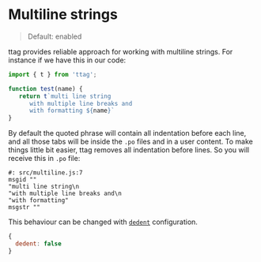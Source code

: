 # Multiline strings
> Default: enabled

ttag provides reliable approach for working with multiline strings. For instance if we have this in our code:

```js
import { t } from 'ttag';

function test(name) {
   return t`multi line string
      with multiple line breaks and
      with formatting ${name}`
}
```

By default the quoted phrase will contain all indentation before each line, and all those tabs will be inside the `.po`
files and in a user content. To make things little bit easier, ttag removes all indentation before lines. So you will 
receive this in `.po` file:

```
#: src/multiline.js:7
msgid ""
"multi line string\n
"with multiple line breaks and\n
"with formatting"
msgstr ""
```

This behaviour can be changed with [`dedent`](configuration.md#configdedent-boolean) configuration.

```js
{
  dedent: false
}
```



